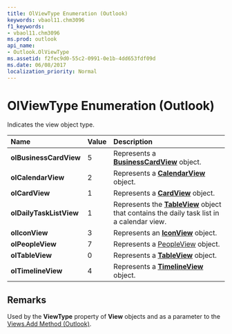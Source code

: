 ```yaml
---
title: OlViewType Enumeration (Outlook)
keywords: vbaol11.chm3096
f1_keywords:
- vbaol11.chm3096
ms.prod: outlook
api_name:
- Outlook.OlViewType
ms.assetid: f2fec9d0-55c2-0991-0e1b-4dd653fdf09d
ms.date: 06/08/2017
localization_priority: Normal
---
```



# OlViewType Enumeration (Outlook)

Indicates the view object type.



|Name|Value|Description|
|:-----|:-----|:-----|
| **olBusinessCardView**|5|Represents a  **[BusinessCardView](Outlook.businessCardView.md)** object.|
| **olCalendarView**|2|Represents a  **[CalendarView](Outlook.CalendarView.md)** object.|
| **olCardView**|1|Represents a  **[CardView](Outlook.CardView.md)** object.|
| **olDailyTaskListView**|1|Represents the  **[TableView](Outlook.TableView.md)** object that contains the daily task list in a calendar view.|
| **olIconView**|3|Represents an **[IconView](Outlook.IconView.md)** object.|
| **olPeopleView**|7|Represents a [PeopleView](Outlook.peopleview.md) object.|
| **olTableView**|0|Represents a  **[TableView](Outlook.TableView.md)** object.|
| **olTimelineView**|4|Represents a  **[TimelineView](Outlook.TimelineView.md)** object.|

## Remarks

Used by the  **ViewType** property of **View** objects and as a parameter to the [Views.Add Method (Outlook)](Outlook.Views.Add.md).


